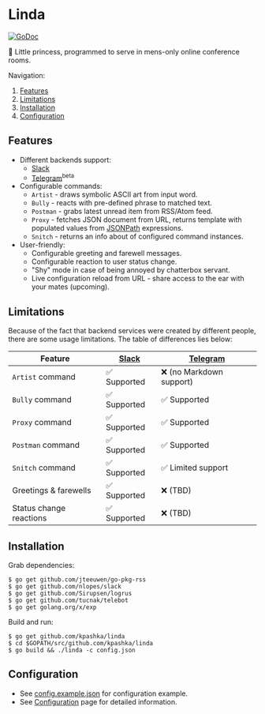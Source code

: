 # Linda

[![GoDoc](https://godoc.org/github.com/kpashka/linda?status.svg)](https://godoc.org/github.com/kpashka/linda)

:princess: Little princess, programmed to serve in mens-only online conference rooms.

Navigation:

1. [Features](#features)
1. [Limitations](#limitations)
1. [Installation](#installation)
1. [Configuration](#configuration)

## Features

* Different backends support:
	* [Slack](https://api.slack.com/bot-users)
	* [Telegram](https://core.telegram.org/bots)<sup>beta</sup> 
* Configurable commands:
	* `Artist` - draws symbolic ASCII art from input word.
	* `Bully` - reacts with pre-defined phrase to matched text.
	* `Postman` - grabs latest unread item from RSS/Atom feed.
	* `Proxy` - fetches JSON document from URL, returns template with populated values from [JSONPath](https://github.com/NodePrime/jsonpath#path-syntax) expressions.
	* `Snitch` - returns an info about of configured command instances.
* User-friendly:
	* Configurable greeting and farewell messages.
	* Configurable reaction to user status change.
	* "Shy" mode in case of being annoyed by chatterbox servant.
	* Live configuration reload from URL - share access to the ear with your mates (upcoming).

## Limitations

Because of the fact that backend services were created by different people, there are some usage limitations. The table of differences lies below:

| Feature                 | [Slack](https://api.slack.com/bot-users) | [Telegram](https://core.telegram.org/bots) |
| ----------------------- | ---------------------------------------- | ------------------------------------------ |
| `Artist` command        | :white_check_mark: Supported             | :x: (no Markdown support)                  |
| `Bully` command         | :white_check_mark: Supported             | :white_check_mark: Supported               |
| `Proxy` command         | :white_check_mark: Supported             | :white_check_mark: Supported               |
| `Postman` command       | :white_check_mark: Supported             | :white_check_mark: Supported               |
| `Snitch` command        | :white_check_mark: Supported             | :white_check_mark: Limited support         |
| Greetings & farewells   | :white_check_mark: Supported             | :x: (TBD)                                  |
| Status change reactions | :white_check_mark: Supported             | :x: (TBD)                                  |

## Installation

Grab dependencies:

	$ go get github.com/jteeuwen/go-pkg-rss
	$ go get github.com/nlopes/slack
	$ go get github.com/Sirupsen/logrus
	$ go get github.com/tucnak/telebot
	$ go get golang.org/x/exp

Build and run:

	$ go get github.com/kpashka/linda
	$ cd $GOPATH/src/github.com/kpashka/linda
	$ go build && ./linda -c config.json

## Configuration

* See [config.example.json](config.example.json) for configuration example.
* See [Configuration](https://github.com/kpashka/linda/wiki/Configuration) page for detailed information.